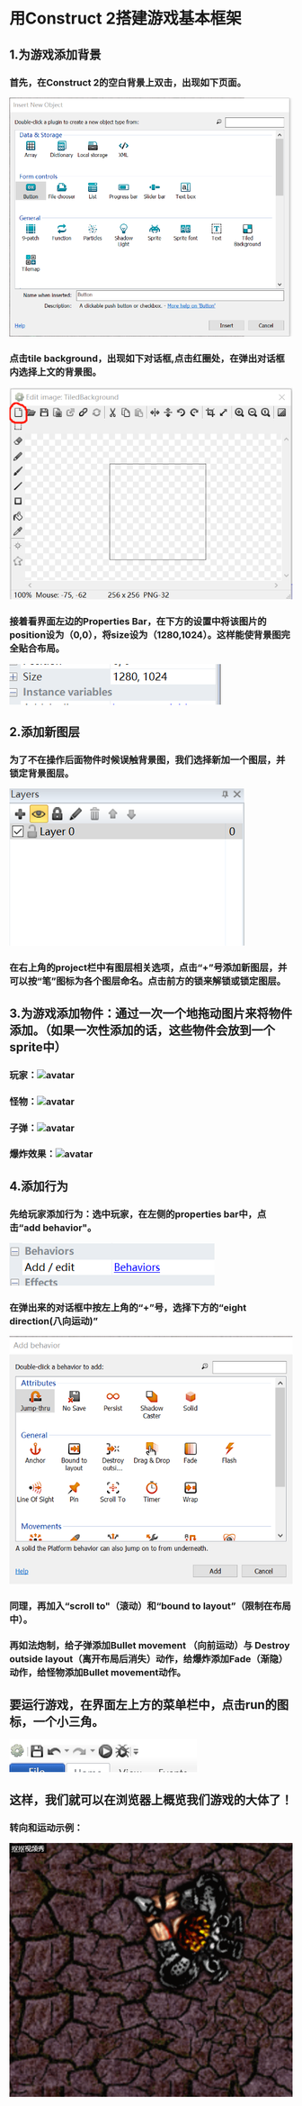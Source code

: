 
# 用Construct 2搭建游戏基本框架
## 1.为游戏添加背景
### 首先，在Construct 2的空白背景上双击，出现如下页面。
![](images/插入背景.png)
### 点击tile background，出现如下对话框,点击红圈处，在弹出对话框内选择上文的背景图。
![](images/添加背景.png)
### 接着看界面左边的Properties Bar，在下方的设置中将该图片的position设为（0,0），将size设为（1280,1024）。这样能使背景图完全贴合布局。
![](images/调节大小.png)

## 2.添加新图层
### 为了不在操作后面物件时候误触背景图，我们选择新加一个图层，并锁定背景图层。
![](images/添加图层.png)
### 在右上角的project栏中有图层相关选项，点击“+”号添加新图层，并可以按“笔”图标为各个图层命名。点击前方的锁来解锁或锁定图层。

## 3.为游戏添加物件：通过一次一个地拖动图片来将物件添加。（如果一次性添加的话，这些物件会放到一个sprite中）
### 玩家：![avatar](https://www.scirra.com/images/articles/player.png)
### 怪物：![avatar](https://www.scirra.com/images/articles/monster.png)
### 子弹：![avatar](https://www.scirra.com/images/articles/Bullet.png)
### 爆炸效果：![avatar](https://www.scirra.com/images/articles/explode.png)

## 4.添加行为
### 先给玩家添加行为：选中玩家，在左侧的properties bar中，点击“add behavior"。
![](images/添加behavior.png)
### 在弹出来的对话框中按左上角的“+”号，选择下方的“eight direction(八向运动)”
![](images/选择behavior.png)
### 同理，再加入“scroll to"（滚动）和“bound to layout”（限制在布局中）。
### 再如法炮制，给子弹添加Bullet movement （向前运动）与 Destroy outside layout（离开布局后消失）动作，给爆炸添加Fade（渐隐）动作，给怪物添加Bullet movement动作。
## 要运行游戏，在界面左上方的菜单栏中，点击run的图标，一个小三角。
![](images/run.png)
## 这样，我们就可以在浏览器上概览我们游戏的大体了！
### 转向和运动示例：
![](images/怪物猎人.gif)